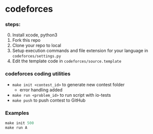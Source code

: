 # codeforces
### steps:
0. Install xcode, python3
1. Fork this repo
2. Clone your repo to local
3. Setup execution commands and file extension for your language in `codeforces/settings.py`
4. Edit the template code in `codeforces/source.template`

### codeforces coding utilities
- `make init <contest_id>` to generate new contest folder
  - error handling added
- `make run <problem_id>` to run script with io-tests
- `make push` to push contest to GitHub

### Examples
```python
make init 500
make run A
```
